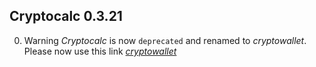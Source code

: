 ## Cryptocalc 0.3.21

0. Warning
   _Cryptocalc_ is now `deprecated` and renamed to _cryptowallet_. Please now use this link
   [_cryptowallet_](https://www.npmjs.com/package/@aladas-org/cryptowallet)    

